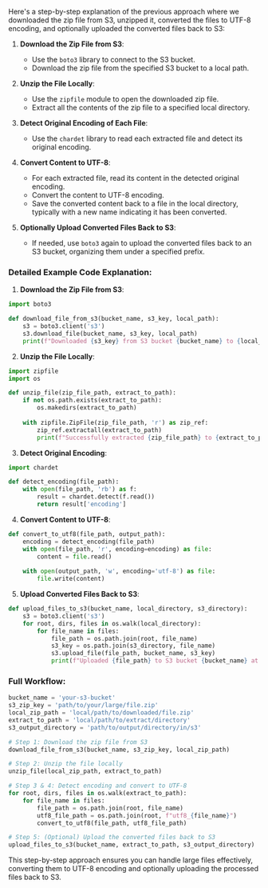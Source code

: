 Here's a step-by-step explanation of the previous approach where we downloaded the zip file from S3, unzipped it, converted the files to UTF-8 encoding, and optionally uploaded the converted files back to S3:

1. **Download the Zip File from S3**:
   - Use the `boto3` library to connect to the S3 bucket.
   - Download the zip file from the specified S3 bucket to a local path.

2. **Unzip the File Locally**:
   - Use the `zipfile` module to open the downloaded zip file.
   - Extract all the contents of the zip file to a specified local directory.

3. **Detect Original Encoding of Each File**:
   - Use the `chardet` library to read each extracted file and detect its original encoding.

4. **Convert Content to UTF-8**:
   - For each extracted file, read its content in the detected original encoding.
   - Convert the content to UTF-8 encoding.
   - Save the converted content back to a file in the local directory, typically with a new name indicating it has been converted.

5. **Optionally Upload Converted Files Back to S3**:
   - If needed, use `boto3` again to upload the converted files back to an S3 bucket, organizing them under a specified prefix.

### Detailed Example Code Explanation:

1. **Download the Zip File from S3**:

```python
import boto3

def download_file_from_s3(bucket_name, s3_key, local_path):
    s3 = boto3.client('s3')
    s3.download_file(bucket_name, s3_key, local_path)
    print(f"Downloaded {s3_key} from S3 bucket {bucket_name} to {local_path}.")
```

2. **Unzip the File Locally**:

```python
import zipfile
import os

def unzip_file(zip_file_path, extract_to_path):
    if not os.path.exists(extract_to_path):
        os.makedirs(extract_to_path)
    
    with zipfile.ZipFile(zip_file_path, 'r') as zip_ref:
        zip_ref.extractall(extract_to_path)
        print(f"Successfully extracted {zip_file_path} to {extract_to_path}.")
```

3. **Detect Original Encoding**:

```python
import chardet

def detect_encoding(file_path):
    with open(file_path, 'rb') as f:
        result = chardet.detect(f.read())
        return result['encoding']
```

4. **Convert Content to UTF-8**:

```python
def convert_to_utf8(file_path, output_path):
    encoding = detect_encoding(file_path)
    with open(file_path, 'r', encoding=encoding) as file:
        content = file.read()
    
    with open(output_path, 'w', encoding='utf-8') as file:
        file.write(content)
```

5. **Upload Converted Files Back to S3**:

```python
def upload_files_to_s3(bucket_name, local_directory, s3_directory):
    s3 = boto3.client('s3')
    for root, dirs, files in os.walk(local_directory):
        for file_name in files:
            file_path = os.path.join(root, file_name)
            s3_key = os.path.join(s3_directory, file_name)
            s3.upload_file(file_path, bucket_name, s3_key)
            print(f"Uploaded {file_path} to S3 bucket {bucket_name} at {s3_key}.")
```

### Full Workflow:

```python
bucket_name = 'your-s3-bucket'
s3_zip_key = 'path/to/your/large/file.zip'
local_zip_path = 'local/path/to/downloaded/file.zip'
extract_to_path = 'local/path/to/extract/directory'
s3_output_directory = 'path/to/output/directory/in/s3'

# Step 1: Download the zip file from S3
download_file_from_s3(bucket_name, s3_zip_key, local_zip_path)

# Step 2: Unzip the file locally
unzip_file(local_zip_path, extract_to_path)

# Step 3 & 4: Detect encoding and convert to UTF-8
for root, dirs, files in os.walk(extract_to_path):
    for file_name in files:
        file_path = os.path.join(root, file_name)
        utf8_file_path = os.path.join(root, f"utf8_{file_name}")
        convert_to_utf8(file_path, utf8_file_path)

# Step 5: (Optional) Upload the converted files back to S3
upload_files_to_s3(bucket_name, extract_to_path, s3_output_directory)
```

This step-by-step approach ensures you can handle large files effectively, converting them to UTF-8 encoding and optionally uploading the processed files back to S3.
